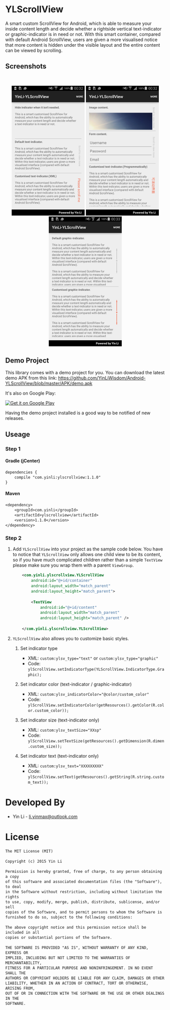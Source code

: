 # YLScrollView
A smart custom ScrollView for Android, which is able to measure your inside content length and decide whether a rightside vertical text-indicator or graphic-indicator is in need or not. With this smart container, compared with default Android ScrollView, users are given a more visualised notice that more content is hidden under the visible layout and the entire content can be viewed by scrolling.

## Screenshots
<br/>
<p align="center">
<img src="./screenshot/sample_1.png" width="230" />
<img src="./screenshot/sample_2.png" width="230" />
<img src="./screenshot/sample_3.png" width="230" />
</p>

## Demo Project
This library comes with a demo project for you. You can download the latest demo APK from this link:
https://github.com/YinLiWisdom/Android-YLScrollView/blob/master/APK/demo.apk

It's also on Google Play:

<a href="https://play.google.com/store/apps/details?id=com.yinli.yinli_ylscrollview&hl=en_GB">
  <img alt="Get it on Google Play"
       src="https://developer.android.com/images/brand/en_generic_rgb_wo_60.png" />
</a>

Having the demo project installed is a good way to be notified of new releases.

## Useage
### Step 1
#### Gradle (jCenter)
```
dependencies {
    compile "com.yinli:ylscrollview:1.1.0"
}
```
#### Maven
```
<dependency>
	<groupId>com.yinli</groupId>
	<artifactId>ylscrollview</artifactId>
	<version>1.1.0</version>
</dependency>
```

### Step 2
1. Add `YLScrollView` into your project as the sample code below. You have to notice that `YLScrollView` only allows one child view to be its content, so if you have much complicated children rather than a simple `TextView` please make sure you wrap them with a parent `ViewGroup`. 
	```xml
	    <com.yinli.ylscrollview.YLScrollView
	        android:id="@+id/container"
	        android:layout_width="match_parent"
	        android:layout_height="match_parent">
	        
	        <TextView
	            android:id="@+id/content"
	            android:layout_width="match_parent"
	            android:layout_height="match_parent" />
	
	    </com.yinli.ylscrollview.YLScrollView>
	```
	
2. `YLScrollView` also allows you to customize basic styles.

	1. Set indicator type
		* XML: `custom:ylsv_type="text"` or `custom:ylsv_type="graphic"`
		* Code: `ylScrollView.setIndicatorType(YLScrollView.IndicatorType.Graphic);`

	2. Set indicator color (text-indicator / graphic-indicator)
		* XML: `custom:ylsv_indicatorColor="@color/custom_color"`
		* Code: `ylScrollView.setIndicatorColor(getResources().getColor(R.color.custom_color));`

	3. Set indicator size (text-indicator only)
		* XML: `custom:ylsv_textSize="XXsp"`
		* Code: `ylScrollView.setTextSize(getResources().getDimension(R.dimen.custom_size));`

	4. Set indicator text (text-indicator only)
		* XML: `custom:ylsv_text="XXXXXXXXX"`
		* Code: `ylScrollView.setText(getResources().getString(R.string.custom_text));`

Developed By
============
* Yin Li - <li.yinmax@outlook.com>

# License
    The MIT License (MIT)

    Copyright (c) 2015 Yin Li

    Permission is hereby granted, free of charge, to any person obtaining a copy
    of this software and associated documentation files (the "Software"), to deal
    in the Software without restriction, including without limitation the rights
    to use, copy, modify, merge, publish, distribute, sublicense, and/or sell
    copies of the Software, and to permit persons to whom the Software is
    furnished to do so, subject to the following conditions:

    The above copyright notice and this permission notice shall be included in all
    copies or substantial portions of the Software.

    THE SOFTWARE IS PROVIDED "AS IS", WITHOUT WARRANTY OF ANY KIND, EXPRESS OR
    IMPLIED, INCLUDING BUT NOT LIMITED TO THE WARRANTIES OF MERCHANTABILITY,
    FITNESS FOR A PARTICULAR PURPOSE AND NONINFRINGEMENT. IN NO EVENT SHALL THE
    AUTHORS OR COPYRIGHT HOLDERS BE LIABLE FOR ANY CLAIM, DAMAGES OR OTHER
    LIABILITY, WHETHER IN AN ACTION OF CONTRACT, TORT OR OTHERWISE, ARISING FROM,
    OUT OF OR IN CONNECTION WITH THE SOFTWARE OR THE USE OR OTHER DEALINGS IN THE
    SOFTWARE.
